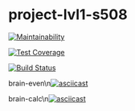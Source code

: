 # project-lvl1-s508

[![Maintainability](https://api.codeclimate.com/v1/badges/a99a88d28ad37a79dbf6/maintainability)](https://codeclimate.com/github/codeclimate/codeclimate/maintainability)

[![Test Coverage](https://api.codeclimate.com/v1/badges/a99a88d28ad37a79dbf6/test_coverage)](https://codeclimate.com/github/codeclimate/codeclimate/test_coverage)

[![Build Status](https://travis-ci.org/Hydazepam/project-lvl1-s508.svg?branch=master)](https://travis-ci.org/Hydazepam/project-lvl1-s508)

brain-even\n[![asciicast](https://asciinema.org/a/MGw4kGm42x6trmExdAsOylMvB.svg)](https://asciinema.org/a/MGw4kGm42x6trmExdAsOylMvB)

brain-calc\n[![asciicast](https://asciinema.org/a/Zmr3gvuxuRJa7FReIRVamgkhh.svg)](https://asciinema.org/a/Zmr3gvuxuRJa7FReIRVamgkhh)
